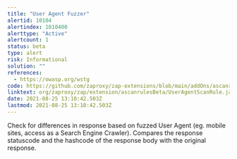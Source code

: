 ```yaml
---
title: "User Agent Fuzzer"
alertid: 10104
alertindex: 1010400
alerttype: "Active"
alertcount: 1
status: beta
type: alert
risk: Informational
solution: ""
references:
  - https://owasp.org/wstg
code: https://github.com/zaproxy/zap-extensions/blob/main/addOns/ascanrulesBeta/src/main/java/org/zaproxy/zap/extension/ascanrulesBeta/UserAgentScanRule.java
linktext: org/zaproxy/zap/extension/ascanrulesBeta/UserAgentScanRule.java
date: 2021-08-25 13:10:42.503Z
lastmod: 2021-08-25 13:10:42.503Z
---
```


Check for differences in response based on fuzzed User Agent (eg. mobile sites, access as a Search Engine Crawler). Compares the response statuscode and the hashcode of the response body with the original response.
